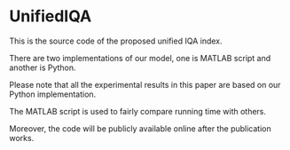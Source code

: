 # UnifiedIQA

This is the source code of the proposed unified IQA index.

There are two implementations of our model, one is MATLAB script and another is Python.

Please note that all the experimental results in this paper are based on our Python implementation.

The MATLAB script is used to fairly compare running time with others. 

Moreover, the code will be publicly available online after the publication works.
